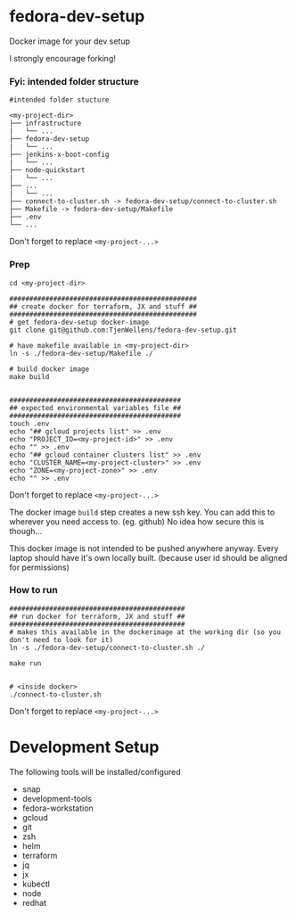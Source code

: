 

# fedora-dev-setup
Docker image for your dev setup

I strongly encourage forking!

### Fyi: intended folder structure
```
#intended folder stucture

<my-project-dir>
├── infrastructure
|   └── ...
├── fedora-dev-setup
|   └── ...
├── jenkins-x-boot-config
|   └── ...
├── node-quickstart
|   └── ...
├── ...
|   └── ...
├── connect-to-cluster.sh -> fedora-dev-setup/connect-to-cluster.sh
├── Makefile -> fedora-dev-setup/Makefile
├── .env
└── ...
```
Don't forget to replace `<my-project-...>`

### Prep
```
cd <my-project-dir>

###############################################
## create docker for terraform, JX and stuff ##
###############################################
# get fedora-dev-setup docker-image
git clone git@github.com:TjenWellens/fedora-dev-setup.git

# have makefile available in <my-project-dir>
ln -s ./fedora-dev-setup/Makefile ./

# build docker image
make build


###########################################
## expected environmental variables file ##
###########################################
touch .env
echo "## gcloud projects list" >> .env
echo "PROJECT_ID=<my-project-id>" >> .env
echo "" >> .env
echo "## gcloud container clusters list" >> .env
echo "CLUSTER_NAME=<my-project-cluster>" >> .env
echo "ZONE=<my-project-zone>" >> .env
echo "" >> .env
```
Don't forget to replace `<my-project-...>`

The docker image `build` step creates a new ssh key.
You can add this to wherever you need access to. (eg. github)
No idea how secure this is though...

This docker image is not intended to be pushed anywhere anyway.
Every laptop should have it's own locally built.
(because user id should be aligned for permissions)

### How to run
```
############################################
## run docker for terraform, JX and stuff ##
############################################
# makes this available in the dockerimage at the working dir (so you don't need to look for it)
ln -s ./fedora-dev-setup/connect-to-cluster.sh ./

make run


# <inside docker>
./connect-to-cluster.sh
```
Don't forget to replace `<my-project-...>`

# Development Setup

The following tools will be installed/configured

* snap
* development-tools
* fedora-workstation
* gcloud
* git
* zsh
* helm
* terraform
* jq
* jx
* kubectl
* node
* redhat
